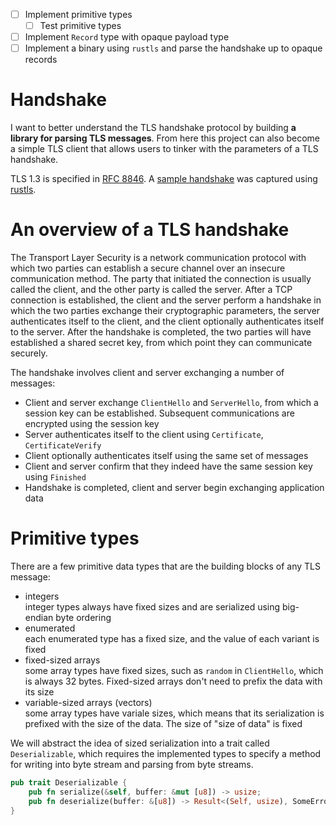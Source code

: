 - [ ] Implement primitive types
    - [ ] Test primitive types
- [ ] Implement `Record` type with opaque payload type
- [ ] Implement a binary using `rustls` and parse the handshake up to opaque records

# Handshake
I want to better understand the TLS handshake protocol by building **a library for parsing TLS messages**. From here this project can also become a simple TLS client that allows users to tinker with the parameters of a TLS handshake.

TLS 1.3 is specified in [RFC 8846](https://datatracker.ietf.org/doc/html/rfc8446). A [sample handshake](./sample-handshake.md) was captured using [rustls](https://github.com/rustls/rustls).


# An overview of a TLS handshake
The Transport Layer Security is a network communication protocol with which two parties can establish a secure channel over an insecure communication method. The party that initiated the connection is usually called the client, and the other party is called the server. After a TCP connection is established, the client and the server perform a handshake in which the two parties exchange their cryptographic parameters, the server authenticates itself to the client, and the client optionally authenticates itself to the server. After the handshake is completed, the two parties will have established a shared secret key, from which point they can communicate securely.

The handshake involves client and server exchanging a number of messages:

- Client and server exchange `ClientHello` and `ServerHello`, from which a session key can be established. Subsequent communications are encrypted using the session key
- Server authenticates itself to the client using `Certificate`, `CertificateVerify`
- Client optionally authenticates itself using the same set of messages
- Client and server confirm that they indeed have the same session key using `Finished`
- Handshake is completed, client and server begin exchanging application data

# Primitive types
There are a few primitive data types that are the building blocks of any TLS message:

- integers  
integer types always have fixed sizes and are serialized using big-endian byte ordering
- enumerated  
each enumerated type has a fixed size, and the value of each variant is fixed
- fixed-sized arrays  
some array types have fixed sizes, such as `random` in `ClientHello`, which is always 32 bytes. Fixed-sized arrays don't need to prefix the data with its size
- variable-sized arrays (vectors)  
some array types have variale sizes, which means that its serialization is prefixed with the size of the data. The size of "size of data" is fixed

We will abstract the idea of sized serialization into a trait called `Deserializable`, which requires the implemented types to specify a method for writing into byte stream and parsing from byte streams.

```rust
pub trait Deserializable {
    pub fn serialize(&self, buffer: &mut [u8]) -> usize;
    pub fn deserialize(buffer: &[u8]) -> Result<(Self, usize), SomeErrorType>;
}
```
